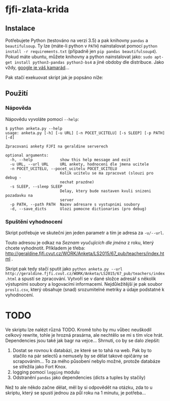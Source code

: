 # fjfi-zlata-krida

## Instalace
Potřebujete Python (testováno na verzi 3.5) a pak knihovny `pandas` a `beautifulsoup`. Ty lze (máte-li python v `PATH`) nainstalovat pomocí `python install -r requirements.txt` (případně jen `pip pandas beautifulsoup4`). Pokud máte ubuntu, můžete knihovny a python nainstalovat jako: `sudo apt-get install python3-pandas python3-bs4` a jiné obdoby dle distribuce. Jako vždy, [google je váš kamarád](http://lmgtfy.com/?q=how+to+install+python)... 

Pak stačí exekuovat skript jak je popsáno níže:

## Použití
### Nápověda
Nápovědu vyvoláte pomocí `--help`:

```
$ python anketa.py --help      
usage: anketa.py [-h] [-u URL] [-n POCET_UCITELU] [-s SLEEP] [-p PATH] [-d]

Zpracovani ankety FJFI na geraldine serverech

optional arguments:
  -h, --help            show this help message and exit
  -u URL, --url URL     URL ankety, hodnoceni dle jmena ucitele
  -n POCET_UCITELU, --pocet_ucitelu POCET_UCITELU
                        Kolik ucitelu se ma zpracovat (slouzi pro debug -
                        nechat prazdne)
  -s SLEEP, --sleep SLEEP
                        Delay, ktery bude nastaven kvuli snizeni pozadavku na
                        server
  -p PATH, --path PATH  Nazev adresare s vystupnimi soubory
  -d, --save_dicts      Ulozi pomocne dictionaries (pro debug)
```

### Spuštění vyhodnocení
Skript potřebuje ve skutečni jen jeden parametr a tím je adresa za `-u/--url`.

Touto adresou je odkaz na *Seznam vyučujících dle jména* z roku, který chcete vyhodnotit. Příkladem je třeba: http://geraldine.fjfi.cvut.cz/WORK/Anketa/LS2015/67_pub/teachers/index.html .

Skript pak tedy stačí sputit jako `python anketa.py --url http://geraldine.fjfi.cvut.cz/WORK/Anketa/LS2015/67_pub/teachers/index.html` a spustí se zpracování. Vytvoří se v dané složce adresář s několik výstupními soubory a logovacími informacemi. Nejdůležitější je pak soubor `prosli.csv`, který obsahuje (snad) srozumitelné metriky a údaje podstatné k vyhodnocení.

# TODO
Ve skriptu lze nalézt různá TODO. Kromě toho by mu vůbec neuškodil celkový rewrite, tohle je hrozná prasárna, ale nechtělo se mi s tím více hrát. Dependencies jsou také jak bagr na vejce... Shrnutí, co by se dalo zlepšit:

1. Dostat se rovnou k databázi, ze které se to tahá na web. Pak by to stačilo na pár selectů a nemusely by se dělat takové opičárny se scrapováním... To za mého působení nebylo možné, protože databáze se střežila jako Fort Knox.
2. logging pomocí `logging` modulu
3. Odstranění `pandas` jako dependencies (dicts a tuples by stačily)

Než to ale někdo začne dělat, měl by si odpovědět na otázku, zda to u skriptu, který se spustí jednou za půl roku na 1 minutu, je potřeba...
